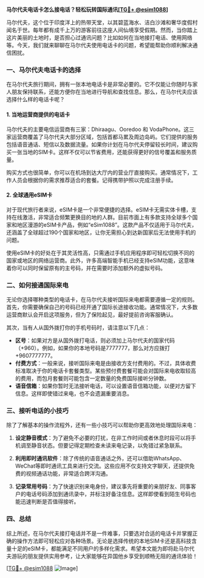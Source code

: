 **马尔代夫电话卡怎么接电话？轻松玩转国际通讯[[TG💪+ @esim1088](https://t.me/s/esim1088)]**

马尔代夫，这个位于印度洋上的热带天堂，以其碧蓝海水、洁白沙滩和奢华度假村闻名于世。每年都有成千上万的游客前往这座人间仙境享受假期。然而，当你踏上这片美丽的土地时，是否担心过通讯问题？比如如何在当地接打电话、使用网络等。今天，我们就来聊聊在马尔代夫使用电话卡的问题，希望能帮助你顺利解决通信困扰。

### 一、马尔代夫电话卡的选择

在马尔代夫旅行期间，拥有一张本地电话卡是非常必要的。它不仅能让你随时与家人朋友保持联系，还能方便你在当地进行导航和查找信息。那么，在马尔代夫应该选择什么样的电话卡呢？

#### 1. 当地运营商提供的电话卡

马尔代夫的主要电信运营商有三家：Dhiraagu、Ooredoo 和 VodaPhone。这三家运营商覆盖了马尔代夫大部分区域，包括首都马累及周边岛屿。它们提供的服务包括语音通话、短信以及数据流量。如果你计划在马尔代夫停留较长时间，建议购买一张当地的SIM卡。这样不仅可以节省费用，还能获得更好的信号覆盖和服务质量。

购买方式也很简单，你可以在机场到达大厅内的营业厅直接购买。通常情况下，工作人员会根据你的需求推荐适合的套餐。记得携带护照以完成注册手续。

#### 2. 全球通用eSIM卡

对于现代旅行者来说，eSIM卡是一个非常便捷的选择。eSIM卡无需实体卡槽，支持在线激活，非常适合频繁更换目的地的人群。目前市面上有多款支持全球多个国家和地区漫游的eSIM卡产品，例如“eSim1088”。这款产品不仅适用于马尔代夫，还涵盖了全球超过190个国家和地区，让你无需担心到达新国家后无法使用手机的问题。

使用eSIM卡的好处在于其灵活性高，只需通过手机应用程序即可轻松切换不同的国家或地区的网络运营商。此外，许多高端智能手机已经支持eSIM功能，这意味着你可以同时保留原有的主号码，并在需要时添加额外的虚拟号码。

### 二、如何接通国际来电

无论你选择哪种类型的电话卡，在马尔代夫接听国际来电都需要遵循一定的规则。首先，你需要确保自己的号码已经开通了国际长途接收功能。通常情况下，大多数运营商默认会开启这项服务，但为了保险起见，最好提前咨询客服确认。

其次，当有人从国外拨打你的手机号码时，请注意以下几点：

- **区号**：如果对方是从国外拨打电话，则必须加上马尔代夫的国家代码（+960）。例如，如果你的本地号码是7777777，那么对方应拨打+9607777777。
- **付费方式**：一般来说，接听国际来电是由接收方支付费用的。不过，具体收费标准取决于你的电话卡套餐类型。某些预付费套餐可能会对国际来电收取较高的费用，而包月套餐则可能包含一定数量的免费国际接听分钟数。
- **语音信箱**：如果你暂时无法接听电话，可以设置语音信箱功能，以便对方留下信息。这样即使错过来电，也不会遗漏重要消息。

### 三、接听电话的小技巧

除了了解基本的操作流程外，还有一些小技巧可以帮助你更高效地处理国际来电：

1. **设定静音模式**：为了避免不必要的打扰，在非工作时间或者休息时段可以将手机调至静音状态。但要记得定期检查未读来电记录，以免错过紧急联系。

2. **利用即时通讯软件**：除了传统的语音通话之外，还可以借助WhatsApp、WeChat等即时通讯工具来进行交流。这些应用不仅支持文字聊天，还提供免费的视频通话功能，非常适合跨洋沟通。

3. **记录常用号码**：为了快速识别来电身份，建议事先将重要的亲朋好友、同事客户的电话号码添加到通讯录中，并标注好备注信息。这样即使看到陌生号码也能迅速判断是否值得接听。

### 四、总结

综上所述，在马尔代夫接打电话并不是一件难事，只要选对合适的电话卡并掌握正确的操作方法即可轻松应对各种场景。无论是选择传统的本地SIM卡还是高科技含量十足的eSIM卡，都能满足不同用户的多样化需求。希望本文能为即将赴马尔代夫游玩的朋友提供实用参考，让大家能够在异国他乡享受到顺畅无阻的通讯体验！

[[TG💪+ @esim1088](https://t.me/s/esim1088) ![Image](https://i.postimg.cc/4NQfJmqS/Snipaste-2025-05-13-00-14-12.png)]
